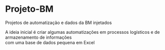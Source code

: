 # Projeto-BM
Projetos de automatização e dados da BM injetados

A ideia inicial é criar algumas automatizações em processos logísticos e de armazenamento de informações<br/>
com uma base de dados pequena em Excel
